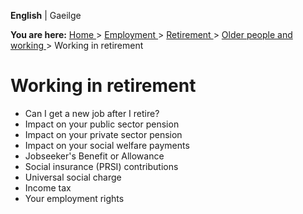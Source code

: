 **English** |  Gaeilge 

**You are here:** [ Home ](/en/) > [ Employment ](/en/employment/) > [
Retirement ](/en/employment/retirement/) > [ Older people and working
](/en/employment/retirement/older-people-and-working/) > Working in retirement

#  Working in retirement

  * Can I get a new job after I retire? 
  * Impact on your public sector pension 
  * Impact on your private sector pension 
  * Impact on your social welfare payments 
  * Jobseeker's Benefit or Allowance 
  * Social insurance (PRSI) contributions 
  * Universal social charge 
  * Income tax 
  * Your employment rights 
